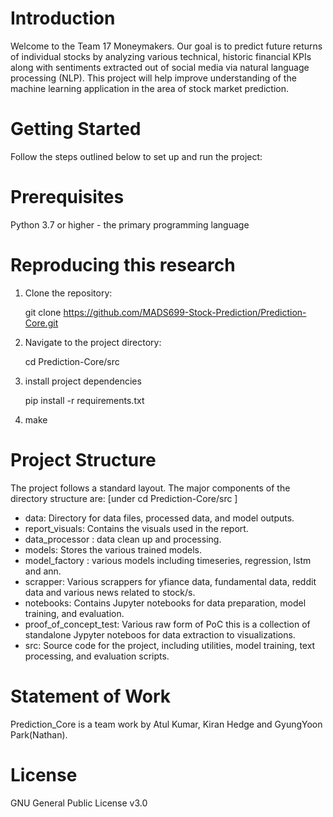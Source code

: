 # Introduction

Welcome to the Team 17 Moneymakers. Our goal is to predict future returns of individual stocks by analyzing various technical, historic financial KPIs along with sentiments extracted out of social media via natural language processing (NLP). This project will help improve understanding of the machine learning application in the area of stock market prediction.

# Getting Started

Follow the steps outlined below to set up and run the project:

# Prerequisites

Python 3.7 or higher - the primary programming language

# Reproducing this research

1. Clone the repository:

    git clone https://github.com/MADS699-Stock-Prediction/Prediction-Core.git

2. Navigate to the project directory:
   
    cd Prediction-Core/src

4. install project dependencies

    pip install -r requirements.txt

5. make

# Project Structure
The project follows a standard layout. The major components of the directory structure are:
[under cd Prediction-Core/src  ] 

- data: Directory for data files, processed data, and model outputs.
- report_visuals: Contains the visuals used in the report. 
- data_processor : data clean up and processing. 
- models: Stores the various trained models.
- model_factory : various models including timeseries, regression, lstm and ann.
- scrapper: Various scrappers for yfiance data, fundamental data, reddit data and various news related to stock/s.
- notebooks: Contains Jupyter notebooks for data preparation, model training, and evaluation.
- proof_of_concept_test: Various raw form of PoC this is a collection of standalone Jypyter noteboos for data extraction to visualizations.
- src: Source code for the project, including utilities, model training, text processing, and evaluation scripts.

# Statement of Work
Prediction_Core is a team work by Atul Kumar, Kiran Hedge and GyungYoon Park(Nathan).

# License

GNU General Public License v3.0

